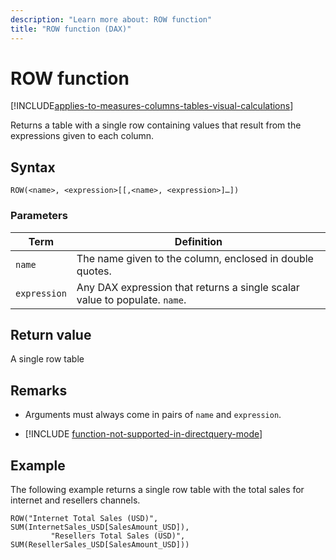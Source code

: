 ```yaml
---
description: "Learn more about: ROW function"
title: "ROW function (DAX)"
---
```

# ROW function

[!INCLUDE[applies-to-measures-columns-tables-visual-calculations](includes/applies-to-measures-columns-tables-visual-calculations.md)]

Returns a table with a single row containing values that result from the expressions given to each column.

## Syntax

```dax
ROW(<name>, <expression>[[,<name>, <expression>]…])
```

### Parameters

|Term|Definition|
|--------|--------------|
|`name`|  The name given to the column, enclosed in double quotes. |
|`expression`| Any DAX expression that returns a single scalar value to populate. `name`.  |

## Return value

A single row table

## Remarks

- Arguments must always come in pairs of `name` and `expression`.

- [!INCLUDE [function-not-supported-in-directquery-mode](includes/function-not-supported-in-directquery-mode.md)]

## Example

The following example returns a single row table with the total sales for internet and resellers channels.

```dax
ROW("Internet Total Sales (USD)", SUM(InternetSales_USD[SalesAmount_USD]),
         "Resellers Total Sales (USD)", SUM(ResellerSales_USD[SalesAmount_USD]))
```
